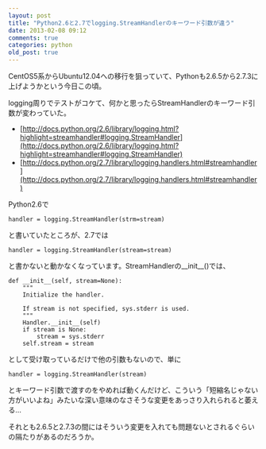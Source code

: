 ```yaml
---
layout: post
title: "Python2.6と2.7でlogging.StreamHandlerのキーワード引数が違う"
date: 2013-02-08 09:12
comments: true
categories: python
old_post: true
---
```

CentOS5系からUbuntu12.04への移行を狙っていて、Pythonも2.6.5から2.7.3に上げようかという今日この頃。

logging周りでテストがコケて、何かと思ったらStreamHandlerのキーワード引数が変わっていた。

- [http://docs.python.org/2.6/library/logging.html?highlight=streamhandler#logging.StreamHandler](http://docs.python.org/2.6/library/logging.html?highlight=streamhandler#logging.StreamHandler)
- [http://docs.python.org/2.7/library/logging.handlers.html#streamhandler](http://docs.python.org/2.7/library/logging.handlers.html#streamhandler)

Python2.6で

    handler = logging.StreamHandler(strm=stream)

と書いていたところが、2.7では

    handler = logging.StreamHandler(stream=stream)

と書かないと動かなくなっています。StreamHandlerの__init__()では、

    def __init__(self, stream=None):
        """
        Initialize the handler.
        
        If stream is not specified, sys.stderr is used.
        """
        Handler.__init__(self)
        if stream is None:
            stream = sys.stderr
        self.stream = stream

として受け取っているだけで他の引数もないので、単に

    handler = logging.StreamHandler(stream)

とキーワード引数で渡すのをやめれば動くんだけど、こういう「短縮名じゃない方がいいよね」みたいな深い意味のなさそうな変更をあっさり入れられると萎える…

それとも2.6.5と2.7.3の間にはそういう変更を入れても問題ないとされるぐらいの隔たりがあるのだろうか。
